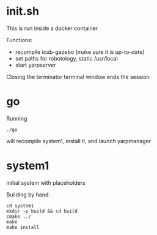 # init.sh

This is run inside a docker container

Functions:
- recompile icub-gazebo (make sure it is up-to-date)
- set paths for robotology, static /usr/local
- start yarpserver

Closing the terminator terminal window ends the session

# go

Running

    ./go
    
will recompile system1, install it, and launch yarpmanager

# system1

initial system with placeholders

Building by hand:

    cd system1
    mkdir -p build && cd build
    cmake ../
    make
    make install

